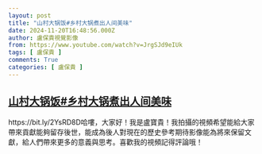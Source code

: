 ```yaml
---
layout: post
title: "山村大锅饭#乡村大锅煮出人间美味"
date: 2024-11-20T16:48:56.000Z
author: 盧保貴視覺影像
from: https://www.youtube.com/watch?v=JrgSJd9eIUk
tags: [ 盧保貴 ]
comments: True
categories: [ 盧保貴 ]
---
```

<!--1732121336000-->
[山村大锅饭#乡村大锅煮出人间美味](https://www.youtube.com/watch?v=JrgSJd9eIUk)
------

<div>
https://bit.ly/2YsRD8D哈嘍，大家好！我是盧寶貴！我拍攝的視頻希望能給大家帶來貢獻能夠留存後世，能成為後人對現在的歷史參考期待影像能為將來保留文獻，給人們帶來更多的意義與思考。喜歡我的視頻記得評論哦！
</div>
